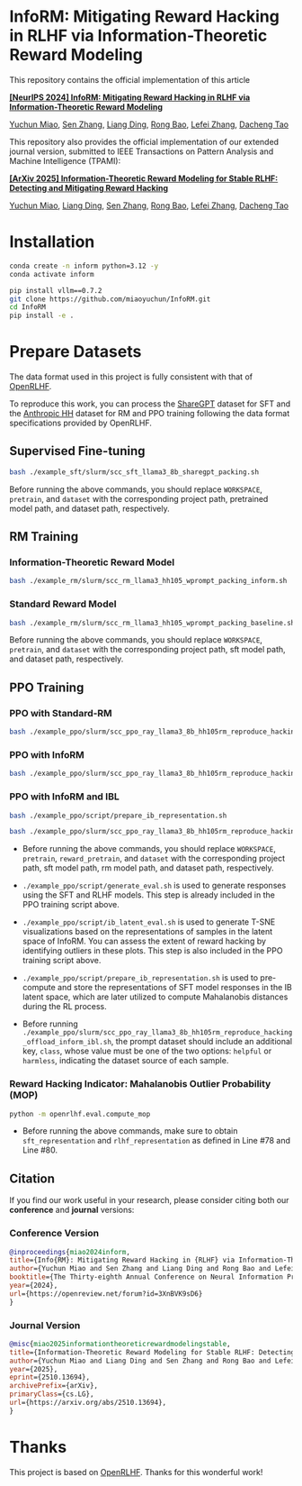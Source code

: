 # InfoRM: Mitigating Reward Hacking in RLHF via Information-Theoretic Reward Modeling
This repository contains the official implementation of this article

**[[NeurIPS 2024] InfoRM: Mitigating Reward Hacking in RLHF via Information-Theoretic Reward Modeling][1]**

[Yuchun Miao][myc], [Sen Zhang][zs], [Liang Ding][dl], [Rong Bao][br], [Lefei Zhang][zlf], [Dacheng Tao][tdc]

This repository also provides the official implementation of our extended journal version, submitted to IEEE Transactions on Pattern Analysis and Machine Intelligence (TPAMI):

**[[ArXiv 2025] Information-Theoretic Reward Modeling for Stable RLHF: Detecting and Mitigating Reward Hacking][2]**

[Yuchun Miao][myc], [Liang Ding][dl], [Sen Zhang][zs], [Rong Bao][br], [Lefei Zhang][zlf], [Dacheng Tao][tdc]

# Installation
```bash
conda create -n inform python=3.12 -y
conda activate inform

pip install vllm==0.7.2
git clone https://github.com/miaoyuchun/InfoRM.git
cd InfoRM
pip install -e .
```

# Prepare Datasets
The data format used in this project is fully consistent with that of [OpenRLHF](https://github.com/OpenRLHF/OpenRLHF).

 To reproduce this work, you can process the [ShareGPT](https://huggingface.co/datasets/anon8231489123/ShareGPT_Vicuna_unfiltered) dataset for SFT and the [Anthropic HH](https://arxiv.org/pdf/2204.05862.) dataset for RM and PPO training following the data format specifications provided by OpenRLHF.

## Supervised Fine-tuning

```bash
bash ./example_sft/slurm/scc_sft_llama3_8b_sharegpt_packing.sh
```
Before running the above commands, you should replace `WORKSPACE`, `pretrain`, and `dataset` with the corresponding project path, pretrained model path, and dataset path, respectively.

## RM Training

### Information-Theoretic Reward Model
```bash
bash ./example_rm/slurm/scc_rm_llama3_hh105_wprompt_packing_inform.sh
```

### Standard Reward Model
```bash
bash ./example_rm/slurm/scc_rm_llama3_hh105_wprompt_packing_baseline.sh
```

Before running the above commands, you should replace `WORKSPACE`, `pretrain`, and `dataset` with the corresponding project path, sft model path, and dataset path, respectively.

## PPO Training

### PPO with Standard-RM
```bash
bash ./example_ppo/slurm/scc_ppo_ray_llama3_8b_hh105rm_reproduce_hacking_offload_baseline.sh
```

### PPO with InfoRM
```bash
bash ./example_ppo/slurm/scc_ppo_ray_llama3_8b_hh105rm_reproduce_hacking_offload_inform.sh
```

### PPO with InfoRM and IBL
```bash
bash ./example_ppo/script/prepare_ib_representation.sh

bash ./example_ppo/slurm/scc_ppo_ray_llama3_8b_hh105rm_reproduce_hacking_offload_inform_ibl.sh
```


* Before running the above commands, you should replace `WORKSPACE`, `pretrain`, `reward_pretrain`, and `dataset` with the corresponding project path, sft model path, rm model path, and dataset path, respectively.

* `./example_ppo/script/generate_eval.sh` is used to generate responses using the SFT and RLHF models.  This step is already included in the PPO training script above.

* `./example_ppo/script/ib_latent_eval.sh` is used to generate T-SNE visualizations based on the representations of samples in the latent space of InfoRM. You can assess the extent of reward hacking by identifying outliers in these plots. This step is also included in the PPO training script above.

* `./example_ppo/script/prepare_ib_representation.sh` is used to pre-compute and store the representations of SFT model responses in the IB latent space, which are later utilized to compute Mahalanobis distances during the RL process.

* Before running `./example_ppo/slurm/scc_ppo_ray_llama3_8b_hh105rm_reproduce_hacking_offload_inform_ibl.sh`, the prompt dataset should include an additional key, `class`, whose value must be one of the two options: `helpful` or `harmless`, indicating the dataset source of each sample.

###  Reward Hacking Indicator: Mahalanobis Outlier Probability (MOP)
```bash
python -m openrlhf.eval.compute_mop
```

* Before running the above commands, make sure to obtain `sft_representation` and `rlhf_representation` as defined in Line #78 and Line #80.

## Citation
If you find our work useful in your research, please consider citing both our **conference** and **journal** versions:

### Conference Version
```bibtex
@inproceedings{miao2024inform,
title={Info{RM}: Mitigating Reward Hacking in {RLHF} via Information-Theoretic Reward Modeling},
author={Yuchun Miao and Sen Zhang and Liang Ding and Rong Bao and Lefei Zhang and Dacheng Tao},
booktitle={The Thirty-eighth Annual Conference on Neural Information Processing Systems},
year={2024},
url={https://openreview.net/forum?id=3XnBVK9sD6}
}
```

### Journal Version
```bibtex
@misc{miao2025informationtheoreticrewardmodelingstable,
title={Information-Theoretic Reward Modeling for Stable RLHF: Detecting and Mitigating Reward Hacking}, 
author={Yuchun Miao and Liang Ding and Sen Zhang and Rong Bao and Lefei Zhang and Dacheng Tao},
year={2025},
eprint={2510.13694},
archivePrefix={arXiv},
primaryClass={cs.LG},
url={https://arxiv.org/abs/2510.13694}, 
}
```

[1]: https://arxiv.org/abs/2402.09345
[2]: https://arxiv.org/abs/2510.13694
[myc]: https://scholar.google.com/citations?user=-ec3mwUAAAAJ&hl=en
[zs]: https://scholar.google.com/citations?user=-bJJNV0AAAAJ&hl=en
[dl]: https://scholar.google.com/citations?user=lFCLvOAAAAAJ&hl=en
[br]: https://scholar.google.com/citations?user=teGqP3kAAAAJ
[zlf]: https://scholar.google.com/citations?user=BLKHwNwAAAAJ&hl=en
[tdc]: https://scholar.google.com/citations?user=RwlJNLcAAAAJ&hl=en


# Thanks
This project is based on [OpenRLHF](https://github.com/OpenRLHF/OpenRLHF). Thanks for this wonderful work!<br>